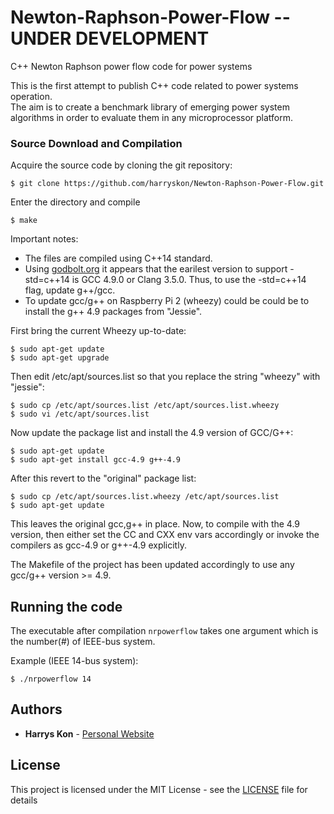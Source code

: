 # Newton-Raphson-Power-Flow -- UNDER DEVELOPMENT
C++ Newton Raphson power flow code for power systems

This is the first attempt to publish C++ code related to power systems operation.   
The aim is to create a benchmark library of emerging power system algorithms in order to evaluate them in any microprocessor platform. 

<!---
## Getting Started

These instructions will get you a copy of the project up and running on your local machine for development and testing purposes. 

### Prerequisites

What things you need to install the software and how to install them

#### Eigen library - [Eigen](http://eigen.tuxfamily.org/index.php?title=Main_Page)

##### Installing

Eigen is a C++ template library for linear algebra: matrices, vectors, numerical solvers, and related algorithms.

In order to use [eigen](https://eigen.tuxfamily.org/dox/namespaceEigen.html), you just need to download and extract [eigen](https://eigen.tuxfamily.org/dox/namespaceEigen.html)'s source code. In fact, the header files in the [eigen](https://eigen.tuxfamily.org/dox/namespaceEigen.html) subdirectory are the only files required to compile programs using [eigen](https://eigen.tuxfamily.org/dox/namespaceEigen.html). The header files are the same for all platforms. It is not necessary to use CMake or install anything.

##### Compiling and running your first program

There is no library to link to. The only thing that you need to keep in mind when compiling a program is that the compiler must be able to find the Eigen header files. The directory in which you placed Eigen's source code must be in the include path. With GCC you use the -I option to achieve this, so you can compile the program with a command like this:

```
$ g++ -I /path/to/eigen/ my_program.cpp -o my_program 
```
-->
### Source Download and Compilation

Acquire the source code by cloning the git repository:

```
$ git clone https://github.com/harryskon/Newton-Raphson-Power-Flow.git
```
Enter the directory and compile

```
$ make 
```
Important notes:

  * The files are compiled using C++14 standard.
  * Using [godbolt.org](https://gcc.godbolt.org/) it appears that the earilest version to support -std=c++14 is GCC 4.9.0 or Clang 3.5.0. Thus, to use the -std=c++14 flag, update g++/gcc.
  * To update gcc/g++ on Raspberry Pi 2 (wheezy) could be could be to install the g++ 4.9 packages from "Jessie". 

  First bring the current Wheezy up-to-date:
  ```
  $ sudo apt-get update
  $ sudo apt-get upgrade
  ```
  Then edit /etc/apt/sources.list so that you replace the string "wheezy" with "jessie":
  ```
  $ sudo cp /etc/apt/sources.list /etc/apt/sources.list.wheezy
  $ sudo vi /etc/apt/sources.list
  ```
  Now update the package list and install the 4.9 version of GCC/G++:
  ```
  $ sudo apt-get update
  $ sudo apt-get install gcc-4.9 g++-4.9
  ```
  After this revert to the "original" package list:
  ```
  $ sudo cp /etc/apt/sources.list.wheezy /etc/apt/sources.list
  $ sudo apt-get update
  ```
  This leaves the original gcc,g++ in place. Now, to compile with the 4.9 version, then either set the CC and CXX env vars accordingly or invoke the compilers as gcc-4.9 or g++-4.9 explicitly.

  The Makefile of the project has been updated accordingly to use any gcc/g++ version >= 4.9.

## Running the code

The executable after compilation ```nrpowerflow``` takes one argument which is the number(#) of IEEE-bus system.  

Example (IEEE 14-bus system):
```
$ ./nrpowerflow 14
```

## Authors

* **Harrys Kon** - [Personal Website](https://harrys.fyi/)

## License

This project is licensed under the MIT License - see the [LICENSE](LICENSE) file for details

